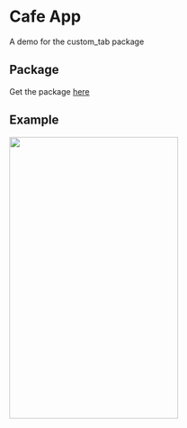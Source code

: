 # Cafe App

A demo for the custom_tab package

## Package

Get the package [here](https://pub.dartlang.org/packages/custom_tab#-readme-tab-)

## Example

<img src="https://github.com/sebyjt/custom_tab_package/blob/master/gif.gif?raw=true" width="300" height="500" >